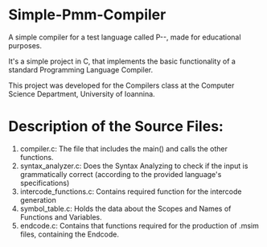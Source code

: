 # Simple-Pmm-Compiler
A simple compiler for a test language called P--, made for educational purposes.

It's a simple project in C, that implements the basic functionality of a standard Programming Language Compiler.

This project was developed for the Compilers class at the Computer Science Department, University of Ioannina.

# Description of the Source Files:

1. compiler.c: The file that includes the main() and calls the other functions.
2. syntax_analyzer.c: Does the Syntax Analyzing to check if the input is grammatically correct (according to the provided language's specifications)
3. intercode_functions.c: Contains required function for the intercode generation
4. symbol_table.c: Holds the data about the Scopes and Names of Functions and Variables.
5. endcode.c: Contains that functions required for the production of .msim files, containing the Endcode.
